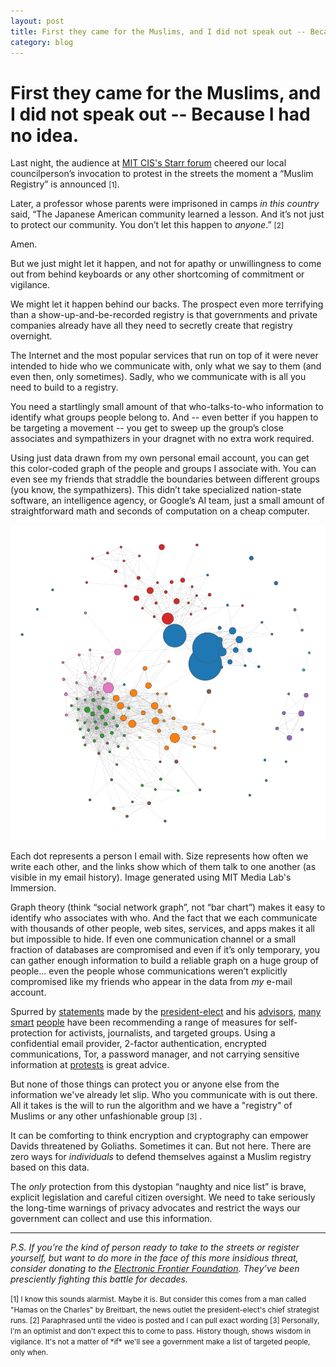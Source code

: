```yaml
---
layout: post
title: First they came for the Muslims, and I did not speak out -- Because I had no idea.
category: blog
---
```


First they came for the Muslims, and I did not speak out -- Because I had no idea.
======================================================================

Last night, the audience at [MIT CIS's Starr forum](http://cis.mit.edu/events/starr-forum-trump%E2%80%99s-victory-what-does-it-mean-you) cheered our local councilperson’s invocation to protest in the streets the moment a “Muslim Registry” is announced <small>[1]</small>.

Later, a professor whose parents were imprisoned in camps *in this country* said, “The Japanese American community learned a lesson.  And it’s not just to protect our community.  You don’t let this happen to *anyone*.” <small>[2]</small>

Amen.

But we just might let it happen, and not for apathy or unwillingness to come out from behind keyboards or any other shortcoming of commitment or vigilance.

We might let it happen behind our backs.  The prospect even more terrifying than a show-up-and-be-recorded registry is that governments and private companies already have all they need to secretly create that registry overnight.

The Internet and the most popular services that run on top of it were never intended to hide who we communicate with, only what we say to them (and even then, only sometimes).  Sadly, who we communicate with is all you need to build to a registry.

You need a startlingly small amount of that who-talks-to-who information to identify what groups people belong to.  And -- even better if you happen to be targeting a movement -- you get to sweep up the group’s close associates and sympathizers in your dragnet with no extra work required.

Using just data drawn from my own personal email account, you can get this color-coded graph of the people and groups I associate with.  You can even see my friends that straddle the boundaries between different groups (you know, the sympathizers).  This didn’t take specialized nation-state software, an intelligence agency, or Google’s AI team, just a small amount of straightforward math and seconds of computation on a cheap computer.

![John's Social Graph](/images/john_immersion.png)

<div class="caption">Each dot represents a person I email with.  Size represents how often we write each other, and the links show which of them talk to one another (as visible in my email history).  Image generated using MIT Media Lab's Immersion.</div>

Graph theory (think “social network graph”, not “bar chart”) makes it easy to identify who associates with who.  And the fact that we each communicate with thousands of other people, web sites, services, and apps makes it all but impossible to hide.  If even one communication channel or a small fraction of databases are compromised and even if it’s only temporary, you can gather enough information to build a reliable graph on a huge group of people... even the people whose communications weren’t explicitly compromised like my friends who appear in the data from *my* e-mail account.

Spurred by 
[statements](http://www.washingtontimes.com/news/2015/dec/2/donald-trump-nsa-phone-snooping-program-i-err-side/) made by the 
[president-elect](http://www.wsj.com/articles/arab-muslim-registry-used-once-before-1448582339) and his 
[advisors](http://www.reuters.com/article/us-usa-trump-immigration-idUSKBN13B05C), 
[many](https://www.eff.org/deeplinks/2016/11/digital-security-tips-for-protesters)
[smart](https://boingboing.net/2016/11/18/tech-companies-you-have-63-da.html)
[people](https://www.theguardian.com/technology/2016/nov/10/nsa-trump-protect-yourself)
have been recommending a range of measures for self-protection for activists, journalists, and targeted groups.  Using a confidential email provider, 2-factor authentication, encrypted communications, Tor, a password manager, and not carrying sensitive information at [protests](https://ssd.eff.org/en/module/attending-protests-united-states) is great advice.

But none of those things can protect you or anyone else from the information we've already let slip.  Who you communicate with is out there.  All it takes is the will to run the algorithm and we have a "registry" of Muslims or any other unfashionable group <small>[3]</small> .

It can be comforting to think encryption and cryptography can empower Davids threatened by Goliaths.  Sometimes it can.  But not here.  There are zero ways for *individuals* to defend themselves against a Muslim registry based on this data.

The *only* protection from this dystopian “naughty and nice list” is brave, explicit legislation and careful citizen oversight.  We need to take seriously the long-time warnings of privacy advocates and restrict the ways our government can collect and use this information.

-------------------------------------------------
*P.S. If you’re the kind of person ready to take to the streets or register yourself, but want to do more in the face of this more insidious threat, consider donating to the [Electronic Frontier Foundation](https://www.eff.org/).  They’ve been presciently fighting this battle for decades.*

<small>
[1] I know this sounds alarmist.  Maybe it is.  But consider this comes from a man called "Hamas on the Charles" by Breitbart, the news outlet the president-elect's chief strategist runs.
</small>

<small>
[2] Paraphrased until the video is posted and I can pull exact wording
</small>

<small>
[3] Personally, I'm an optimist and don't expect this to come to pass.  History though, shows wisdom in vigilance.  It's not a matter of *if* we'll see a government make a list of targeted people, only when.
</small>